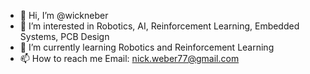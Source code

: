 - 👋 Hi, I’m @wickneber
- 👀 I’m interested in Robotics, AI, Reinforcement Learning, Embedded Systems, PCB Design
- 🌱 I’m currently learning Robotics and Reinforcement Learning
- 📫 How to reach me Email: nick.weber77@gmail.com
